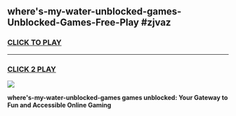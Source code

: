 
## where's-my-water-unblocked-games-Unblocked-Games-Free-Play #zjvaz
<h3>
<a href="https://us.freeplayer.one?title=where's-my-water-unblocked-games&ref=9M">CLICK TO PLAY</a></h3>
<hr>

<h3>
<a href="https://us.freeplayer.one?title=where's-my-water-unblocked-games&ref=9M">CLICK 2 PLAY</a>
  
</h3>

<a href="https://us.freeplayer.one?title=where's-my-water-unblocked-games&ref=9M"><img src="https://clearcache.store/games.png"></a>


**where's-my-water-unblocked-games games unblocked: Your Gateway to Fun and Accessible Online Gaming**
